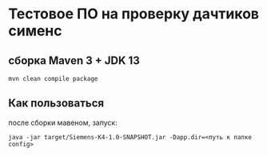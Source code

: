 # Тестовое ПО на проверку  дачтиков сименс


## cборка Maven 3 + JDK 13
`mvn clean compile package`

## Как пользоваться
после сборки мавеном, запуск:

`java -jar target/Siemens-K4-1.0-SNAPSHOT.jar -Dapp.dir=<путь к папке config>`



